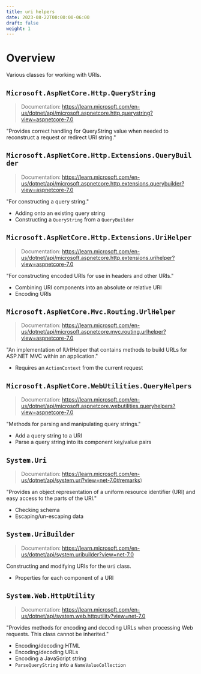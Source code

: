 ```yaml
---
title: uri helpers
date: 2023-08-22T00:00:00-06:00
draft: false
weight: 1
---
```


# Overview
Various classes for working with URIs.

## `Microsoft.AspNetCore.Http.QueryString`
> Documentation: https://learn.microsoft.com/en-us/dotnet/api/microsoft.aspnetcore.http.querystring?view=aspnetcore-7.0

"Provides correct handling for QueryString value when needed to reconstruct a request or redirect URI string."

## `Microsoft.AspNetCore.Http.Extensions.QueryBuilder`
> Documentation: https://learn.microsoft.com/en-us/dotnet/api/microsoft.aspnetcore.http.extensions.querybuilder?view=aspnetcore-7.0

"For constructing a query string."
- Adding onto an existing query string
- Constructing a `QueryString` from a `QueryBuilder`

## `Microsoft.AspNetCore.Http.Extensions.UriHelper`
> Documentation: https://learn.microsoft.com/en-us/dotnet/api/microsoft.aspnetcore.http.extensions.urihelper?view=aspnetcore-7.0

"For constructing encoded URIs for use in headers and other URIs."
- Combining URI components into an absolute or relative URI
- Encoding URIs

## `Microsoft.AspNetCore.Mvc.Routing.UrlHelper`
> Documentation: https://learn.microsoft.com/en-us/dotnet/api/microsoft.aspnetcore.mvc.routing.urlhelper?view=aspnetcore-7.0

"An implementation of IUrlHelper that contains methods to build URLs for ASP.NET MVC within an application."
- Requires an `ActionContext` from the current request

## `Microsoft.AspNetCore.WebUtilities.QueryHelpers`
> Documentation: https://learn.microsoft.com/en-us/dotnet/api/microsoft.aspnetcore.webutilities.queryhelpers?view=aspnetcore-7.0

"Methods for parsing and manipulating query strings."
- Add a query string to a URI
- Parse a query string into its component key/value pairs

## `System.Uri`
> Documentation: https://learn.microsoft.com/en-us/dotnet/api/system.uri?view=net-7.0#remarks)

"Provides an object representation of a uniform resource identifier (URI) and easy access to the parts of the URI."
- Checking schema
- Escaping/un-escaping data

## `System.UriBuilder`
> Documentation: https://learn.microsoft.com/en-us/dotnet/api/system.uribuilder?view=net-7.0

Constructing and modifying URIs for the `Uri` class.
- Properties for each component of a URI

## `System.Web.HttpUtility`
> Documentation: https://learn.microsoft.com/en-us/dotnet/api/system.web.httputility?view=net-7.0

"Provides methods for encoding and decoding URLs when processing Web requests. This class cannot be inherited."
- Encoding/decoding HTML
- Encoding/decoding URLs
- Encoding a JavaScript string
- `ParseQueryString` into a `NameValueCollection`
